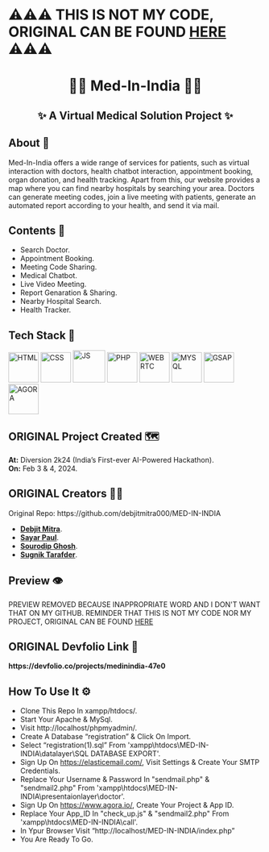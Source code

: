 # ⚠️⚠️⚠️ THIS IS NOT MY CODE, ORIGINAL CAN BE FOUND [HERE](https://github.com/debjitmitra000/MED-IN-INDIA) ⚠️⚠️⚠️

<h1 align="center">🧑‍⚕️ Med-In-India 🧑‍⚕️</h1>
<h2 align="center">✨ A Virtual Medical Solution Project ✨</h2>

<!-- --------------------------------------------------------------------------------------------------------------------------------------------------------- -->

<h2>About 🤗</h2>

Med-In-India offers a wide range of services for patients, such as virtual interaction with doctors, health chatbot interaction, appointment booking, organ donation, and health tracking. Apart from this, our website provides a map where you can find nearby hospitals by searching your area. Doctors can generate meeting codes, join a live meeting with patients, generate an automated report according to your health, and send it via mail.
<!-- --------------------------------------------------------------------------------------------------------------------------------------------------------- -->

<h2>Contents 🧾</h2>

- Search Doctor.
- Appointment Booking.
- Meeting Code Sharing.
- Medical Chatbot.
- Live Video Meeting.
- Report Genaration & Sharing.
- Nearby Hospital Search.
- Health Tracker.
<!-- --------------------------------------------------------------------------------------------------------------------------------------------------------- -->

<h2>Tech Stack 🚀</h2>

<p>
  <img src="https://dmicon.netlify.app/img/HTML.png" alt="HTML" width="60px" />
  <img src="https://dmicon.netlify.app/img/CSS.png" alt="CSS" width="60px" />
  <img src="https://dmicon.netlify.app/img/JS.png" alt="JS" width="64px" />
  <img src="https://dmicon.netlify.app/img/PHP.png" alt="PHP" width="60px" />
  <img src="https://dmicon.netlify.app/img/WEBRTC.png" alt="WEBRTC" width="60px" />
  <img src="https://dmicon.netlify.app/img/MYSQL.png" alt="MYSQL" width="60px" />
  <img src="https://dmicon.netlify.app/img/GSAP.png" alt="GSAP" width="60px" />
  <img src="https://dmicon.netlify.app/img/AGORA.png" alt="AGORA" width="60px" />
</p>


<!-- --------------------------------------------------------------------------------------------------------------------------------------------------------- -->

<h2>ORIGINAL Project Created 🗺️</h2>
<b>At:</b> Diversion 2k24 (India’s First-ever AI-Powered Hackathon).<br>
<b>On:</b> Feb 3 & 4, 2024.

<!-- --------------------------------------------------------------------------------------------------------------------------------------------------------- -->

<!-- --------------------------------------------------------------------------------------------------------------------------------------------------------- -->
<!-- --------------------------------------------------------------------------------------------------------------------------------------------------------- -->
<h2>ORIGINAL Creators 👨‍💻</h2>
Original Repo: https://github.com/debjitmitra000/MED-IN-INDIA

- ****[**Debjit Mitra**](https://github.com/debjitmitra000)****.
- ****[**Sayar Paul**](https://github.com/Sayar-21223)****.
- ****[**Sourodip Ghosh**](https://github.com/RajSourodip)****.
- ****[**Sugnik Tarafder**](https://github.com/ArjoSugnik)****.
  
<!-- --------------------------------------------------------------------------------------------------------------------------------------------------------- -->
<!-- --------------------------------------------------------------------------------------------------------------------------------------------------------- -->

<h2>Preview 👁️</h2>     

PREVIEW REMOVED BECAUSE INAPPROPRIATE WORD AND I DON'T WANT THAT ON MY GITHUB. REMINDER THAT THIS IS NOT MY CODE NOR MY PROJECT, ORIGINAL CAN BE FOUND [HERE](https://github.com/debjitmitra000/MED-IN-INDIA)

<!-- --------------------------------------------------------------------------------------------------------------------------------------------------------- -->
<h2>ORIGINAL Devfolio Link 🔗</h2>
<!-- --------------------------------------------------------------------------------------------------------------------------------------------------------- -->
<b>https://devfolio.co/projects/medinindia-47e0</b>
<!-- --------------------------------------------------------------------------------------------------------------------------------------------------------- -->

<h2>How To Use It ⚙️</h2>

- Clone This Repo In xampp/htdocs/.
- Start Your Apache & MySql.
- Visit http://localhost/phpmyadmin/.
- Create A Database “registration” & Click On Import.
- Select “registration(1).sql” From 'xampp\htdocs\MED-IN-INDIA\datalayer\SQL DATABASE EXPORT'.
- Sign Up On https://elasticemail.com/, Visit Settings & Create Your SMTP Credentials.
- Replace Your Username & Password In "sendmail.php" & "sendmail2.php" From 'xampp\htdocs\MED-IN-INDIA\presentaionlayer\doctor'.
- Sign Up On https://www.agora.io/, Create Your Project & App ID.
- Replace Your App_ID In "check_up.js" & "sendmail2.php" From 'xampp\htdocs\MED-IN-INDIA\call'.
- In Ypur Browser Visit “http://localhost/MED-IN-INDIA/index.php”
- You Are Ready To Go.

<!-- --------------------------------------------------------------------------------------------------------------------------------------------------------- -->

